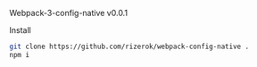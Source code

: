 Webpack-3-config-native v0.0.1

Install
```sh
git clone https://github.com/rizerok/webpack-config-native .
npm i
```